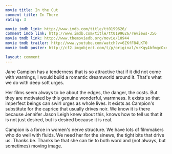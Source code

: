 ```yaml
---
movie title: In the Cut
comment title: In There
rating: 3

movie imdb link: http://www.imdb.com/title/tt0199626/
comment imdb link: http://www.imdb.com/title/tt0199626/reviews-356
movie tmdb link: http://www.themoviedb.org/movie/10944
movie tmdb trailer: http://www.youtube.com/watch?v=6ZKfF84LKT0
movie tmdb poster: http://cf2.imgobject.com/t/p/original/vrKqy4bfmgcOxvGQa51EZrlZsWS.jpg

layout: comment
---
```


Jane Campion has a tenderness that is so attractive that if it did not come with warnings, I would build a romantic dreamworld around it. That's what we do with deep soft urges. 

Her films seem always to be about the edges, the danger, the costs. But they are motivated by this genuine wonderful, warmness. It exists so that imperfect beings can swirl urges as whole lives. It exists as Campion's substitute for the caprice that usually drives noir. We know it is there because Jennifer Jason Leigh knew about this, knows how to tell us that it is not just desired, but is desired because it is real.

Campion is a force in women's nerve structure. We have lots of filmmakers who do well with fluids. We need her for the sinews, the tight bits that drive us. Thanks be. Thanks be that she can tie to both word and (not always, but sometimes) moving image.